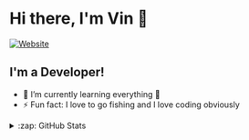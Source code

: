 # Hi there, I'm Vin 👋 

[![Website](https://img.shields.io/website?label=iamvin.dev&style=for-the-badge&url=https%3A%2F%2Fiamvin.dev)](https://iamvin.dev)



## I'm a Developer!

- 🌱 I’m currently learning everything 🤣
- ⚡ Fun fact: I love to go fishing and I love coding obviously



<details>
  <summary>:zap: GitHub Stats</summary>

  <img align="left" alt="incognito's GitHub Stats" src="https://github-readme-stats.vercel.app/api?username=incognitototo&show_icons=true&hide_border=false&title_color=ff652f&icon_color=FFE400&bg_color=09131B&text_color=ffffff&border_color=0c1a25" />

</details>
